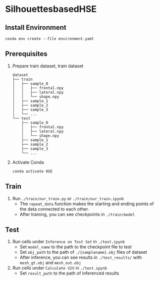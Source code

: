 # SilhouettesbasedHSE

## Install Environment
```
conda env create --file environment.yaml
```

## Prerequisites
1. Prepare train dataset, train dataset
    ```
    dataset
    ├── train
    │   ├── sample_0
    │   │   ├── frontal.npy
    │   │   ├── lateral.npy
    │   │   └── shape.npy
    │   ├── sample_1
    │   ├── sample_2
    │   ├── sample_3
    |   └── ...
    └── test
        ├── sample_0
        │   ├── frontal.npy
        │   ├── lateral.npy
        │   └── shape.npy
        ├── sample_1
        ├── sample_2
        ├── sample_3
        └── ...
    ```
2. Activate Conda
    ```
    conda activate HSE
    ```

## Train
1. Run `./train/our_train.py` or `./train/our_train.ipynb`
    - The `repeat_data` function makes the starting and ending points of the data connected to each other.
    - After training, you can see checkpoints in `./train/model`

## Test
1. Run cells under `Inference on Test Set` in `./test.ipynb`
    - Set `model_name` to the path to the checkpoint file to test
    - Set `obj_path` to the path of `./{samplename}.obj` files of dataset
    - After inference, you can see results in `./test_results/` with `mesh_gt.obj` and `mesh_out.obj`
2. Run cells under `Calculate V2V` in `./test.ipynb`
    - Set `result_path` to the path of inferenced results
